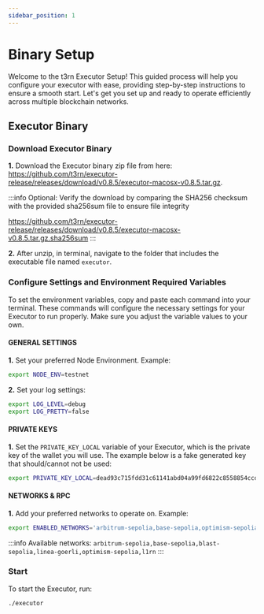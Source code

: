 ```yaml
---
sidebar_position: 1
---
```


# Binary Setup

Welcome to the t3rn Executor Setup! This guided process will help you configure your executor with ease, providing step-by-step instructions to ensure a smooth start. Let's get you set up and ready to operate efficiently across multiple blockchain networks.

## Executor Binary

### Download Executor Binary

**1.** Download the Executor binary zip file from here: https://github.com/t3rn/executor-release/releases/download/v0.8.5/executor-macosx-v0.8.5.tar.gz.

:::info Optional: Verify the download by comparing the SHA256 checksum with the provided sha256sum file to ensure file integrity

https://github.com/t3rn/executor-release/releases/download/v0.8.5/executor-macosx-v0.8.5.tar.gz.sha256sum
:::

**2.** After unzip, in terminal, navigate to the folder that includes the executable file named `executor`.

### Configure Settings and Environment Required Variables

To set the environment variables, copy and paste each command into your terminal. These commands will configure the necessary settings for your Executor to run properly. Make sure you adjust the variable values to your own.

#### GENERAL SETTINGS

**1.** Set your preferred Node Environment. Example:

```bash
export NODE_ENV=testnet
```

**2.** Set your log settings:

```bash
export LOG_LEVEL=debug
export LOG_PRETTY=false
```

#### PRIVATE KEYS

**1.** Set the `PRIVATE_KEY_LOCAL` variable of your Executor, which is the private key of the wallet you will use. The example below is a fake generated key that should/cannot not be used:

```bash
export PRIVATE_KEY_LOCAL=dead93c715fdd31c61141abd04a99fd6822c8558854ccde39a5684e7a56dbeef
```

#### NETWORKS & RPC

**1.** Add your preferred networks to operate on. Example:

```bash
export ENABLED_NETWORKS='arbitrum-sepolia,base-sepolia,optimism-sepolia,l1rn'
```

:::info Available networks: `arbitrum-sepolia,base-sepolia,blast-sepolia,linea-goerli,optimism-sepolia,l1rn`
:::

### Start

To start the Executor, run:

```bash
./executor
```
